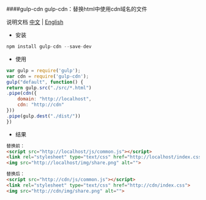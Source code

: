 ####gulp-cdn
gulp-cdn：替换html中使用cdn域名的文件

说明文档
[中文](https://github.com/roninliu/gulp-cdn/blob/master/README-ZH.md "中文") | [English](https://github.com/roninliu/gulp-cdn/blob/master/README.md "英文")

- 安装
```javascript
npm install gulp-cdn --save-dev
```
- 使用
```javascript
var gulp = require('gulp');
var cdn = require('gulp-cdn');
gulp("default", function() {
return gulp.src("./src/*.html")
.pipe(cdn({
	domain: "http://localhost",
	cdn: "http://cdn"
}))
.pipe(gulp.dest("./dist/"))
})
```
- 结果
```html
替换前：
<script src="http://localhost/js/common.js"></script>
<link rel="stylesheet" type="text/css" href="http://localhost/index.css">
<img src="http://localhost/img/share.png" alt="">
```

```html
替换后：
<script src="http://cdn/js/common.js"></script>
<link rel="stylesheet" type="text/css" href="http://cdn/index.css">
<img src="http://cdn/img/share.png" alt="">
```
